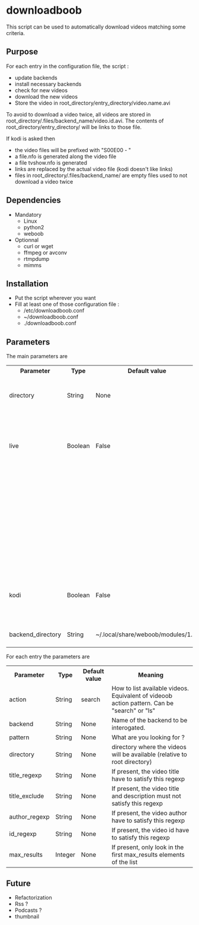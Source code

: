 downloadboob
============

This script can be used to automatically download videos matching some criteria.

Purpose
-------

For each entry in the configuration file, the script :
- update backends
- install necessary backends
- check for new videos
- download the new videos
- Store the video in root_directory/entry_directory/video.name.avi

To avoid to download a video twice, all videos are stored in root_directory/.files/backend_name/video.id.avi.
The contents of root_directory/entry_directory/ will be links to those file.

If kodi is asked then 
- the video files will be prefixed with "S00E00 - "
- a file.nfo  is generated along the video file
- a file tvshow.nfo is generated
- links are replaced by the actual video file (kodi doesn't like links)
- files in root_directory/.files/backend_name/ are empty files used to not download a video twice

Dependencies
------------

- Mandatory
    - Linux
    - python2
    - weboob
- Optionnal
    - curl or wget
    - ffmpeg or avconv
    - rtmpdump
    - mimms

Installation
------------

- Put the script wherever you want
- Fill at least one of those configuration file :
   - /etc/downloadboob.conf
   - ~/downloadboob.conf
   - ./downloadboob.conf

Parameters
----------

The main parameters are 
<table>
  <tr>
    <th>Parameter</th><th>Type   </th><th>Default value</th><th>Meaning</th>
  </tr>
  <tr>
    <td>directory</td><td>String </td><td>None         </td><td>Path to the root directory e.g. ~/Podcasts</td>
  </tr>
  <tr>
    <td>live     </td><td>Boolean</td><td>False        </td><td> - If set to True, it will generate m3u files in order to whatch the online content
  </tr>
  <tr>
    <td>         </td><td>       </td><td>             </td><td> - If set to False, it will download the online content and eventually convert the m3u files in video files.</td>
  </tr>
  <tr>
    <td>kodi         </td><td>Boolean</td><td>False        </td><td>Do you want to integrate your library in kodi (formerly XBMC) ?</td>
  </tr>
  <tr>
    <td>backend_directory</td><td>String</td><td>~/.local/share/weboob/modules/1.0/        </td><td>Path to the weboob modules.</td>
  </tr>
</table> 


For each entry the parameters are 
<table>
  <tr>
    <th>Parameter    </th><th>Type   </th><th>Default value</th><th>Meaning</th>
  </tr>
  <tr>
    <td>action       </td><td>String </td><td>search       </td><td>How to list available videos. Equivalent of videoob action pattern. Can be "search" or "ls"</td>
  </tr>
  <tr>
    <td>backend      </td><td>String </td><td>None         </td><td>Name of the backend to be interogated.</td>
  </tr>
  <tr>
    <td>pattern      </td><td>String </td><td>None         </td><td>What are you looking for ?</td>
  </tr>
  <tr>
    <td>directory    </td><td>String </td><td>None         </td><td>directory where the videos will be available (relative to root directory)</td>
  </tr>
  <tr>
    <td>title_regexp </td><td>String </td><td>None         </td><td>If present, the video title have to satisfy this regexp</td>
  </tr>
  <tr>
    <td>title_exclude</td><td>String </td><td>None         </td><td>If present, the video title and description must not satisfy this regexp</td>
  </tr>
  <tr>
    <td>author_regexp</td><td>String </td><td>None         </td><td>If present, the video author have to satisfy this regexp</td>
  </tr>
  <tr>
    <td>id_regexp    </td><td>String </td><td>None         </td><td>If present, the video id have to satisfy this regexp</td>
  </tr>
  <tr>
    <td>max_results  </td><td>Integer</td><td>None         </td><td>If present, only look in the first max_results elements of the list</td>
  </tr>
</table> 

Future
------

- Refactorization
- Rss ?
- Podcasts ?
- thumbnail



